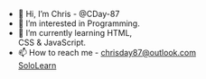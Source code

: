 - 👋 Hi, I’m Chris - @CDay-87
- 👀 I’m interested in Programming.
- 🌱 I’m currently learning HTML, <br> CSS & JavaScript.
- 📫 How to reach me - chrisday87@outlook.com <br>
       <a href="https://www.sololearn.com/profile/26072462" target="_blank">SoloLearn</a>

<!---
CDay-87/CDay-87 is a ✨ special ✨ repository because its `README.md` (this file) appears on your GitHub profile.
You can click the Preview link to take a look at your changes.
--->
